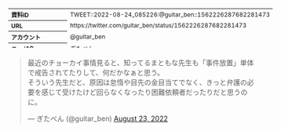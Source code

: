 <table style="font-size: 9pt; width: 610px; margin-bottom: 20px; height: 80px;">
<tbody>
    <tr>
        <th align=left>資料ID</th>
        <td align=left>TWEET::2022-08-24_085226:@guitar_ben::1562226287682281473</td>
    </tr>
    <tr>
        <th align=left>URL</th>
        <td align=left>https://twitter.com/guitar_ben/status/1562226287682281473</td>
    </tr>
    <tr>
        <th align=left>アカウント</th>
        <td align=left>@guitar_ben</td>
    </tr>
    <tr>
        <th align=left>ユーザ名</th>
        <td align=left>ぎたべん</td>
    </tr>
    <tr>
        <th align=left>ツイートの記録日時</th>
        <td align=left>created_at 2022-08-24_1125</td>
    </tr>
</tbody>
</table>
<blockquote class="twitter-tweet" data-width="450"  data-lang="ja"><p lang="ja" dir="ltr">最近のチョーカイ事情見ると、知ってるまともな先生も「事件放置」単体で戒告されてたりして、何だかなぁと思う。<br>そういう先生だと、原因は怠惰や目先の金目当てでなく、きっと弁護の必要を感じて受けたけど回らなくなったり困難依頼者だったりだと思うのに。</p>&mdash; ぎたべん (@guitar_ben) <a href="https://twitter.com/guitar_ben/status/1562226287682281473?ref_src=twsrc%5Etfw">August 23, 2022</a></blockquote>
<script async src="https://platform.twitter.com/widgets.js" charset="utf-8"></script>


